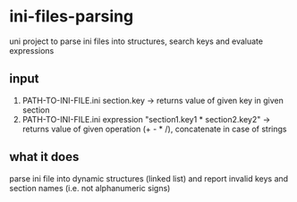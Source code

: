 # ini-files-parsing
uni project to parse ini files into structures, search keys and evaluate expressions

## input
1. PATH-TO-INI-FILE.ini section.key -> returns value of given key in given section
2. PATH-TO-INI-FILE.ini expression "section1.key1 * section2.key2" -> returns value of given operation (+ - * /), concatenate in case of strings

## what it does
parse ini file into dynamic structures (linked list) and report invalid keys and section names (i.e. not alphanumeric signs)
